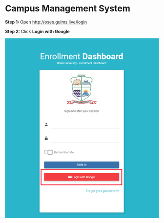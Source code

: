 # Campus Management System

**Step 1:** Open <http://oses.gulms.live/login> 

**Step 2:** Click **Login with Google**

![image2](img/login-cms1.png)
